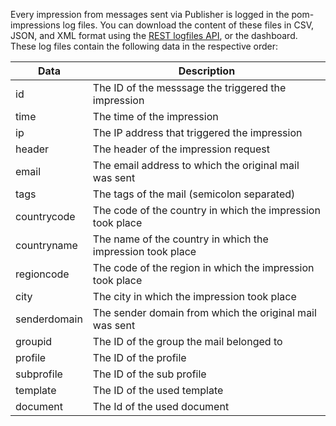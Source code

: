 Every impression from messages sent via Publisher is logged in the
pom-impressions log files. You can download the content of these files in
CSV, JSON, and XML format using the [REST logfiles API](./logfiles-content),
or the dashboard. These log files contain the following data in the respective
order:


| Data         | Description |
| ------------ | ----------------------------------------------------------- |
| id           | The ID of the messsage the triggered the impression         |
| time         | The time of the impression                                  |
| ip           | The IP address that triggered the impression                |
| header       | The header of the impression request                        |
| email        | The email address to which the original mail was sent       |
| tags         | The tags of the mail (semicolon separated)                  |
| countrycode  | The code of the country in which the impression took place  |
| countryname  | The name of the country in which the impression took place  |
| regioncode   | The code of the region in which the impression took place   |
| city         | The city in which the impression took place                 |
| senderdomain | The sender domain from which the original mail was sent     |
| groupid      | The ID of the group the mail belonged to                    |
| profile      | The ID of the profile                                       |
| subprofile   | The ID of the sub profile                                   |
| template     | The ID of the used template                                 |
| document     | The Id of the used document                                 |
